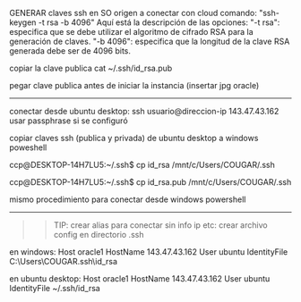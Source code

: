 

GENERAR claves ssh en SO origen a conectar con cloud
comando: "ssh-keygen -t rsa -b 4096"
Aquí está la descripción de las opciones:
"-t rsa": especifica que se debe utilizar el algoritmo de cifrado RSA para la generación de claves.
"-b 4096": especifica que la longitud de la clave RSA generada debe ser de 4096 bits.

copiar la clave publica
cat ~/.ssh/id_rsa.pub

pegar clave publica antes de iniciar la instancia
(insertar jpg oracle)

_______________________
conectar desde ubuntu desktop:
ssh usuario@direccion-ip
143.47.43.162
usar passphrase si se configuró

copiar claves ssh (publica y privada) de ubuntu desktop a windows poweshell

ccp@DESKTOP-14H7LU5:~/.ssh$ cp id_rsa /mnt/c/Users/COUGAR/.ssh

ccp@DESKTOP-14H7LU5:~/.ssh$ cp id_rsa.pub /mnt/c/Users/COUGAR/.ssh

mismo procedimiento para conectar desde windows powershell

_____________________
>> TIP: crear alias para conectar sin info ip etc:
crear archivo config en directorio .ssh

en windows:
Host oracle1
  HostName 143.47.43.162
  User ubuntu
  IdentityFile C:\Users\COUGAR\.ssh\id_rsa
  
en ubuntu desktop:
Host oracle1
  HostName 143.47.43.162
  User ubuntu
  IdentityFile ~/.ssh/id_rsa

